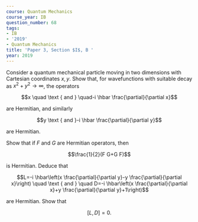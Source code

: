 ```yaml
---
course: Quantum Mechanics
course_year: IB
question_number: 68
tags:
- IB
- '2019'
- Quantum Mechanics
title: 'Paper 3, Section $I$, B '
year: 2019
---
```




Consider a quantum mechanical particle moving in two dimensions with Cartesian coordinates $x, y$. Show that, for wavefunctions with suitable decay as $x^{2}+y^{2} \rightarrow \infty$, the operators

$$x \quad \text { and } \quad-i \hbar \frac{\partial}{\partial x}$$

are Hermitian, and similarly

$$y \text { and }-i \hbar \frac{\partial}{\partial y}$$

are Hermitian.

Show that if $F$ and $G$ are Hermitian operators, then

$$\frac{1}{2}(F G+G F)$$

is Hermitian. Deduce that

$$L=-i \hbar\left(x \frac{\partial}{\partial y}-y \frac{\partial}{\partial x}\right) \quad \text { and } \quad D=-i \hbar\left(x \frac{\partial}{\partial x}+y \frac{\partial}{\partial y}+1\right)$$

are Hermitian. Show that

$$[L, D]=0 .$$